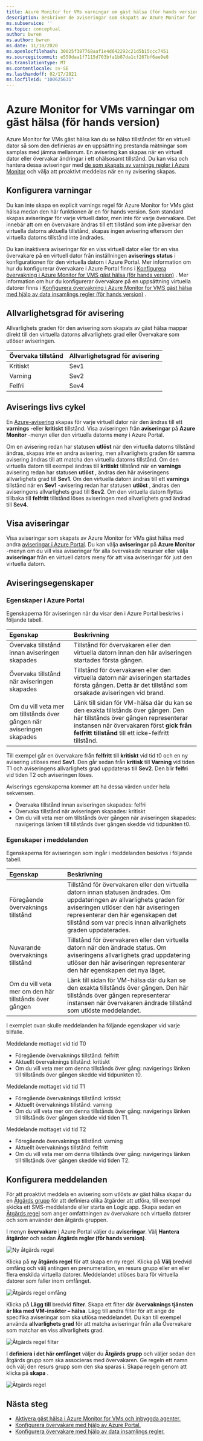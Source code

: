 ```yaml
---
title: Azure Monitor for VMs varningar om gäst hälsa (för hands version)
description: Beskriver de aviseringar som skapats av Azure Monitor for VMs gäst hälsa, inklusive hur du aktiverar dem och konfigurerar meddelanden.
ms.subservice: ''
ms.topic: conceptual
author: bwren
ms.author: bwren
ms.date: 11/10/2020
ms.openlocfilehash: 30025f387768aaf1e4d642292c21d5b15ccc7451
ms.sourcegitcommit: e559daa1f7115d703bfa1b87da1cf267bf6ae9e8
ms.translationtype: MT
ms.contentlocale: sv-SE
ms.lasthandoff: 02/17/2021
ms.locfileid: "100625631"
---
```

# <a name="azure-monitor-for-vms-guest-health-alerts-preview"></a>Azure Monitor for VMs varningar om gäst hälsa (för hands version)
Azure Monitor for VMs gäst hälsa kan du se hälso tillståndet för en virtuell dator så som den definieras av en uppsättning prestanda mätningar som samplas med jämna mellanrum. En avisering kan skapas när en virtuell dator eller övervakar ändringar i ett ohälsosamt tillstånd. Du kan visa och hantera dessa aviseringar med [de som skapats av varnings regler i Azure Monitor](../platform/alerts-overview.md) och välja att proaktivt meddelas när en ny avisering skapas.

## <a name="configure-alerts"></a>Konfigurera varningar
Du kan inte skapa en explicit varnings regel för Azure Monitor for VMs gäst hälsa medan den här funktionen är en för hands version. Som standard skapas aviseringar för varje virtuell dator, men inte för varje övervakare.  Det innebär att om en övervakare ändras till ett tillstånd som inte påverkar den virtuella datorns aktuella tillstånd, skapas ingen avisering eftersom den virtuella datorns tillstånd inte ändrades. 

Du kan inaktivera aviseringar för en viss virtuell dator eller för en viss övervakare på en virtuell dator från inställningen **aviserings status** i konfigurationen för den virtuella datorn i Azure Portal. Mer information om hur du konfigurerar övervakare i Azure Portal finns i [Konfigurera övervakning i Azure Monitor for VMS gäst hälsa (för hands version)](vminsights-health-configure.md) . Mer information om hur du konfigurerar övervakare på en uppsättning virtuella datorer finns i [Konfigurera övervakning i Azure Monitor for VMS gäst hälsa med hjälp av data insamlings regler (för hands version)](vminsights-health-configure-dcr.md) .

## <a name="alert-severity"></a>Allvarlighetsgrad för avisering
Allvarlighets graden för den avisering som skapats av gäst hälsa mappar direkt till den virtuella datorns allvarlighets grad eller Övervakare som utlöser aviseringen.

| Övervaka tillstånd | Allvarlighetsgrad för avisering |
|:---|:---|
| Kritiskt | Sev1 |
| Varning  | Sev2 |
| Felfri  | Sev4 |

## <a name="alert-lifecycle"></a>Aviserings livs cykel
En [Azure-avisering](../platform/alerts-overview.md) skapas för varje virtuell dator när den ändras till ett **varnings** -eller **kritiskt** tillstånd. Visa aviseringen från **aviseringar** på **Azure Monitor** -menyn eller den virtuella datorns meny i Azure Portal.

Om en avisering redan har statusen **utlöst** när den virtuella datorns tillstånd ändras, skapas inte en andra avisering, men allvarlighets graden för samma avisering ändras till att matcha den virtuella datorns tillstånd. Om den virtuella datorn till exempel ändras till **kritiskt** tillstånd när en **varnings** avisering redan har statusen **utlöst** , ändras den här aviseringens allvarlighets grad till **Sev1**. Om den virtuella datorn ändras till ett **varnings** tillstånd när en **Sev1** -avisering redan har statusen **utlöst** , ändras den aviseringens allvarlighets grad till **Sev2**. Om den virtuella datorn flyttas tillbaka till **felfritt** tillstånd löses aviseringen med allvarlighets grad ändrad till **Sev4**.

## <a name="viewing-alerts"></a>Visa aviseringar
Visa aviseringar som skapats av Azure Monitor for VMs gäst hälsa med andra [aviseringar i Azure Portal](../platform/alerts-overview.md#alerts-experience). Du kan välja **aviseringar** på **Azure Monitor** -menyn om du vill visa aviseringar för alla övervakade resurser eller välja **aviseringar** från en virtuell dators meny för att visa aviseringar för just den virtuella datorn.

## <a name="alert-properties"></a>Aviseringsegenskaper

### <a name="properties-in-the-azure-portal"></a>Egenskaper i Azure Portal
Egenskaperna för aviseringen när du visar den i Azure Portal beskrivs i följande tabell.

| Egenskap | Beskrivning |
|:---|:---|
| Övervaka tillstånd innan aviseringen skapades | Tillstånd för övervakaren eller den virtuella datorn innan den här aviseringen startades första gången. |
| Övervaka tillstånd när aviseringen skapades | Tillstånd för övervakaren eller den virtuella datorn när aviseringen startades första gången. Detta är det tillstånd som orsakade aviseringen vid brand. |
| Om du vill veta mer om tillstånds över gången när aviseringen skapades | Länk till sidan för VM-hälsa där du kan se den exakta tillstånds över gången. Den här tillstånds över gången representerar instansen när övervakaren först **gick från felfritt tillstånd** till ett icke-felfritt tillstånd. |

Till exempel går en övervakare från **felfritt** till **kritiskt** vid tid t0 och en ny avisering utlöses med **Sev1**. Den går sedan från **kritisk** till **Varning** vid tiden T1 och aviseringens allvarlighets grad uppdateras till **Sev2**. Den blir **felfri** vid tiden T2 och aviseringen löses.

Aviserings egenskaperna kommer att ha dessa värden under hela sekvensen.

- Övervaka tillstånd innan aviseringen skapades: felfri
- Övervaka tillstånd när aviseringen skapades: kritiskt
- Om du vill veta mer om tillstånds över gången när aviseringen skapades: navigerings länken till tillstånds över gången skedde vid tidpunkten t0.


### <a name="properties-in-notifications"></a>Egenskaper i meddelanden
Egenskaperna för aviseringen som ingår i meddelanden beskrivs i följande tabell.

| Egenskap | Beskrivning |
|:---|:---|
| Föregående övervaknings tillstånd | Tillstånd för övervakaren eller den virtuella datorn innan statusen ändrades. Om uppdateringen av allvarlighets graden för aviseringen utlöser den här aviseringen representerar den här egenskapen det tillstånd som var precis innan allvarlighets graden uppdaterades. |
| Nuvarande övervaknings tillstånd | Tillstånd för övervakaren eller den virtuella datorn när den ändrade status. Om aviseringens allvarlighets grad uppdatering utlöser den här aviseringen representerar den här egenskapen det nya läget. |
| Om du vill veta mer om den här tillstånds över gången | Länk till sidan för VM-hälsa där du kan se den exakta tillstånds över gången. Den här tillstånds över gången representerar instansen när övervakaren ändrade tillstånd som utlöste meddelandet. |

I exemplet ovan skulle meddelanden ha följande egenskaper vid varje tillfälle.

Meddelande mottaget vid tid T0
- Föregående övervaknings tillstånd: felfritt
- Aktuellt övervaknings tillstånd: kritiskt
- Om du vill veta mer om denna tillstånds över gång: navigerings länken till tillstånds över gången skedde vid tidpunkten t0.

Meddelande mottaget vid tid T1
- Föregående övervaknings tillstånd: kritiskt
- Aktuellt övervaknings tillstånd: varning
- Om du vill veta mer om denna tillstånds över gång: navigerings länken till tillstånds över gången skedde vid tiden T1.

Meddelande mottaget vid tid T2
- Föregående övervaknings tillstånd: varning
- Aktuellt övervaknings tillstånd: felfritt
- Om du vill veta mer om denna tillstånds över gång: navigerings länken till tillstånds över gången skedde vid tiden T2.

## <a name="configure-notifications"></a>Konfigurera meddelanden
För att proaktivt meddela en avisering som utlösts av gäst hälsa skapar du en [Åtgärds grupp](../alerts/action-groups.md) för att definiera olika åtgärder att utföra, till exempel skicka ett SMS-meddelande eller starta en Logic app. Skapa sedan en [Åtgärds regel](../alerts/alerts-action-rules.md) som anger omfattningen av övervakare och virtuella datorer och som använder den åtgärds gruppen.

I menyn **övervakare** i Azure Portal väljer du **aviseringar**.  Välj **Hantera åtgärder** och sedan **Åtgärds regler (för hands version)**. 

![Ny åtgärds regel](media/vminsights-health-alerts/action-rule-new.png)

Klicka på **ny åtgärds regel** för att skapa en ny regel. Klicka på **Välj** bredvid omfång och välj antingen en prenumeration, en resurs grupp eller en eller flera enskilda virtuella datorer. Meddelandet utlöses bara för virtuella datorer som faller inom omfånget.

![Åtgärds regel omfång](media/vminsights-health-alerts/action-rule-scope.png)

Klicka på **Lägg till** bredvid **filter**. Skapa ett filter där **övervaknings tjänsten är lika med VM-insikter – hälsa**. Lägg till andra filter för att ange de specifika aviseringar som ska utlösa meddelandet. Du kan till exempel använda **allvarlighets grad** för att matcha aviseringar från alla Övervakare som matchar en viss allvarlighets grad.

![Åtgärds regel filter](media/vminsights-health-alerts/action-rule-filter.png)

I **definiera i det här omfånget** väljer du **Åtgärds grupp** och väljer sedan den åtgärds grupp som ska associeras med övervakaren. Ge regeln ett namn och välj den resurs grupp som den ska sparas i. Skapa regeln genom att klicka på **skapa** .

![Åtgärds regel](media/vminsights-health-alerts/action-rule.png)


## <a name="next-steps"></a>Nästa steg

- [Aktivera gäst hälsa i Azure Monitor for VMs och inbyggda agenter.](vminsights-health-enable.md)
- [Konfigurera övervakare med hjälp av Azure Portal.](vminsights-health-configure.md)
- [Konfigurera övervakare med hjälp av data insamlings regler.](vminsights-health-configure-dcr.md)